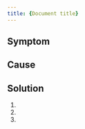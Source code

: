 ```yaml
---
title: {Document title}
---
```


<!-- Use this template to write Troubleshooting instructions. You can also use it to document alarm clearing strategies.

For the document file name, follow the pattern `{COMPONENT_ABBRV}-{NUMBER_PER_COMPONENT}-{FILE_NAME}.md`.

As document title, mention the symptom that needs fixing ("Cannot access...") or the error message. To quote an error message, start and end with `'` to escape `"` (because quotation marks `"` themselves do not display correctly on the website), for example, `title: '"FAILED" status for created ServiceInstances'`. Do not use the cause as title ("Incompatible version"), because we also want to help users who have no idea about the cause and only know something's not working as expected.
-->

## Symptom

<!-- Describe the problem from the user's perspective. Provide the undesirable condition or symptom that the user may want to correct. This could be an error message or an undesirable state.
-->

## Cause

<!-- Briefly describe a possible cause for the condition. 

For some conditions, there could be more than one cause-solution pair. Typically, a cause is immediately followed by its solution. Multiple cause-solution pairs can provide a series of successive fall-backs for resolving a condition.

Cause and solution might occur in combinations other than pairs. It is possible to have:

- Multiple causes with the same solution
- A single cause with more than one solution
- A solution with no known cause
- A cause with no known solution
 -->

## Solution

<!-- Provide a solution for the condition. 
If the user needs to execute more than one step, use a numbered list.

If there is more than one solution for a cause, begin with the simplest one.
-->

1. 
2. 
3. 
